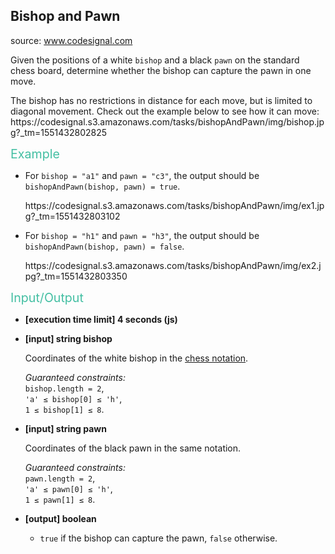 <h2>Bishop and Pawn</h2>
source: <a href="https://www.codesignal.com/">www.codesignal.com</a>
<div class="markdown"><p>Given the positions of a white <code>bishop</code> and a black <code>pawn</code> on the standard chess board, determine whether the bishop can capture the pawn in one move.</p>
<p>The bishop has no restrictions in distance for each move, but is limited to diagonal movement. Check out the example below to see how it can move:<br>
https://codesignal.s3.amazonaws.com/tasks/bishopAndPawn/img/bishop.jpg?_tm=1551432802825</p>
<p><span style="color:#44BFA3;font-size:1.4em">Example</span></p>
<ul>
<li>
<p>For <code>bishop = "a1"</code> and <code>pawn = "c3"</code>, the output should be<br>
<code>bishopAndPawn(bishop, pawn) = true</code>.</p>
<p>https://codesignal.s3.amazonaws.com/tasks/bishopAndPawn/img/ex1.jpg?_tm=1551432803102</p>
</li>
<li>
<p>For <code>bishop = "h1"</code> and <code>pawn = "h3"</code>, the output should be<br>
<code>bishopAndPawn(bishop, pawn) = false</code>.</p>
<p>https://codesignal.s3.amazonaws.com/tasks/bishopAndPawn/img/ex2.jpg?_tm=1551432803350</p>
</li>
</ul>
<p><span style="color:#44BFA3;font-size:1.4em">Input/Output</span></p>
<ul>
<li>
<p><strong>[execution time limit] 4 seconds (js)</strong></p>
</li>
<li>
<p><strong>[input] string bishop</strong></p>
<p>Coordinates of the white bishop in the <a href="keyword://chess-notation" target="_blank">chess notation</a>.</p>
<p><em>Guaranteed constraints:</em><br>
<code>bishop.length = 2</code>,<br>
<code>'a' ≤ bishop[0] ≤ 'h'</code>,<br>
<code>1 ≤ bishop[1] ≤ 8</code>.</p>
</li>
<li>
<p><strong>[input] string pawn</strong></p>
<p>Coordinates of the black pawn in the same notation.</p>
<p><em>Guaranteed constraints:</em><br>
<code>pawn.length = 2</code>,<br>
<code>'a' ≤ pawn[0] ≤ 'h'</code>,<br>
<code>1 ≤ pawn[1] ≤ 8</code>.</p>
</li>
<li>
<p><strong>[output] boolean</strong></p>
<ul>
<li><code>true</code> if the bishop can capture the pawn, <code>false</code> otherwise.</li>
</ul>
</li>
</ul>
</div>